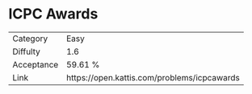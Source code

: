 # ICPC Awards

<table>
    <tr>
        <td>Category</td>
        <td>Easy</td>
    </tr>
    <tr>
        <td>Diffulty</td>
        <td>1.6</td>
    </tr>
    <tr>
        <td>Acceptance</td>
        <td>59.61 %</td>
    </tr>
    <tr>
        <td>Link</td>
        <td>https://open.kattis.com/problems/icpcawards</td>
    </tr>
</table>
